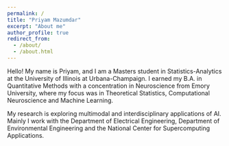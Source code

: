 ```yaml
---
permalink: /
title: "Priyam Mazumdar"
excerpt: "About me"
author_profile: true
redirect_from: 
  - /about/
  - /about.html
---
```

Hello! My name is Priyam, and I am a Masters student in Statistics-Analytics at the University of Illinois at Urbana-Champaign. I earned my B.A. in Quantitative Methods with a concentration in Neuroscience from Emory University, where my focus was in Theoretical Statistics, Computational Neuroscience and Machine Learning. 

My research is exploring multimodal and interdisciplinary applications of AI. Mainly I work with the Department of Electrical Engineering, Department of Environmental Engineering and the National Center for Supercomputing Applications. 

